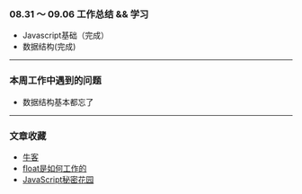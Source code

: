 ### 08.31 ～ 09.06 工作总结 && 学习
+ Javascript基础（完成）
+ 数据结构(完成)
 
-------------------------------------
### 本周工作中遇到的问题
+ 数据结构基本都忘了


------------------------------------
### 文章收藏
+ [牛客](http://www.newcoder.com)
+ [float是如何工作的](http://www.w3cplus.com/css/how-floating-works.html)
+ [JavaScript秘密花园](http://bonsaiden.github.io/JavaScript-Garden/zh/#object)